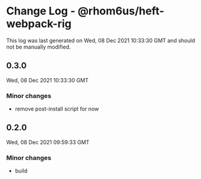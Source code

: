 # Change Log - @rhom6us/heft-webpack-rig

This log was last generated on Wed, 08 Dec 2021 10:33:30 GMT and should not be manually modified.

## 0.3.0
Wed, 08 Dec 2021 10:33:30 GMT

### Minor changes

- remove post-install script for now

## 0.2.0
Wed, 08 Dec 2021 09:59:33 GMT

### Minor changes

- build

